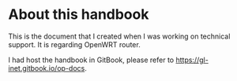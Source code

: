 About this handbook  
===================  

This is the document that I created when I was working on technical support. It
is regarding OpenWRT router.

I had host the handbook in GitBook, please refer to https://gl-inet.gitbook.io/op-docs.

